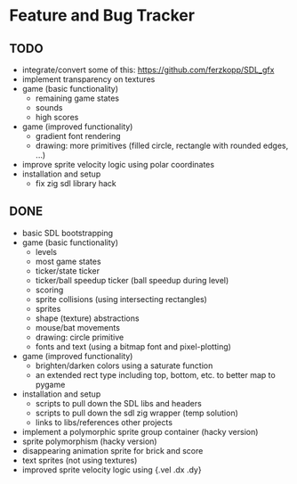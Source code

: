 # Feature and Bug Tracker

## TODO

- integrate/convert some of this: https://github.com/ferzkopp/SDL_gfx
- implement transparency on textures
- game (basic functionality)
  - remaining game states
  - sounds
  - high scores
- game (improved functionality)
  - gradient font rendering
  - drawing: more primitives (filled circle, rectangle with rounded edges, ...)
- improve sprite velocity logic using polar coordinates
- installation and setup
  - fix zig sdl library hack

## DONE

- basic SDL bootstrapping
- game (basic functionality)
  - levels
  - most game states
  - ticker/state ticker
  - ticker/ball speedup ticker (ball speedup during level)
  - scoring
  - sprite collisions (using intersecting rectangles)
  - sprites
  - shape (texture) abstractions
  - mouse/bat movements
  - drawing: circle primitive
  - fonts and text (using a bitmap font and pixel-plotting)
- game (improved functionality)
  - brighten/darken colors using a saturate function
  - an extended rect type including top, bottom, etc. to better map to pygame
- installation and setup
  - scripts to pull down the SDL libs and headers
  - scripts to pull down the sdl zig wrapper (temp solution)
  - links to libs/references other projects
- implement a polymorphic sprite group container (hacky version)
- sprite polymorphism (hacky version)
- disappearing animation sprite for brick and score
- text sprites (not using textures)
- improved sprite velocity logic using {.vel .dx .dy}

